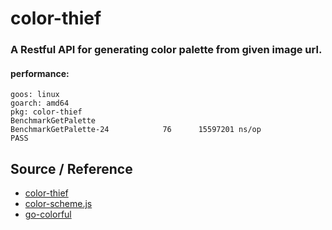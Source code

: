 # color-thief

### A Restful API for generating color palette from given image url.

#### performance: 
 ```
goos: linux
goarch: amd64
pkg: color-thief
BenchmarkGetPalette
BenchmarkGetPalette-24    	      76	  15597201 ns/op
PASS
```
## Source / Reference
- [color-thief](https://github.com/lokesh/color-thief)
- [color-scheme.js](https://github.com/c0bra/color-scheme-js)
- [go-colorful](https://github.com/lucasb-eyer/go-colorful)

